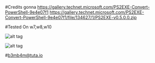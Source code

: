 #Credits gonna
      https://gallery.technet.microsoft.com/PS2EXE-Convert-PowerShell-9e4e07f1
      https://gallery.technet.microsoft.com/PS2EXE-Convert-PowerShell-9e4e07f1/file/134627/1/PS2EXE-v0.5.0.0.zip
      
#Tested On
      w7,w8,w10 

![alt tag](http://i.hizliresim.com/827rpn.png)


![alt tag](http://viruscheckmate.com/image/7B8rTXub7urf/full/img.png)

#b3mb4m@tuta.io
